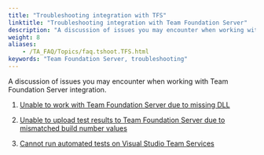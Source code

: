 ```yaml
--- 
title: "Troubleshooting integration with TFS"
linktitle: "Troubleshooting integration with Team Foundation Server"
description: "A discussion of issues you may encounter when working with Team Foundation Server integration."
weight: 8
aliases: 
    - /TA_FAQ/Topics/faq.tshoot.TFS.html
keywords: "Team Foundation Server, troubleshooting"
---
```


A discussion of issues you may encounter when working with Team Foundation Server integration.

1.  [Unable to work with Team Foundation Server due to missing DLL](/TA_FAQ/Topics/faq.tshoot.TFS_missing_library.html)  

2.  [Unable to upload test results to Team Foundation Server due to mismatched build number values](/TA_FAQ/Topics/faq.shoot.TFS_mismatched_build_number_values.html)  

3.  [Cannot run automated tests on Visual Studio Team Services](/TA_FAQ/Topics/faq.tshoot.TFS_unable_to_run_VSO.html)  




